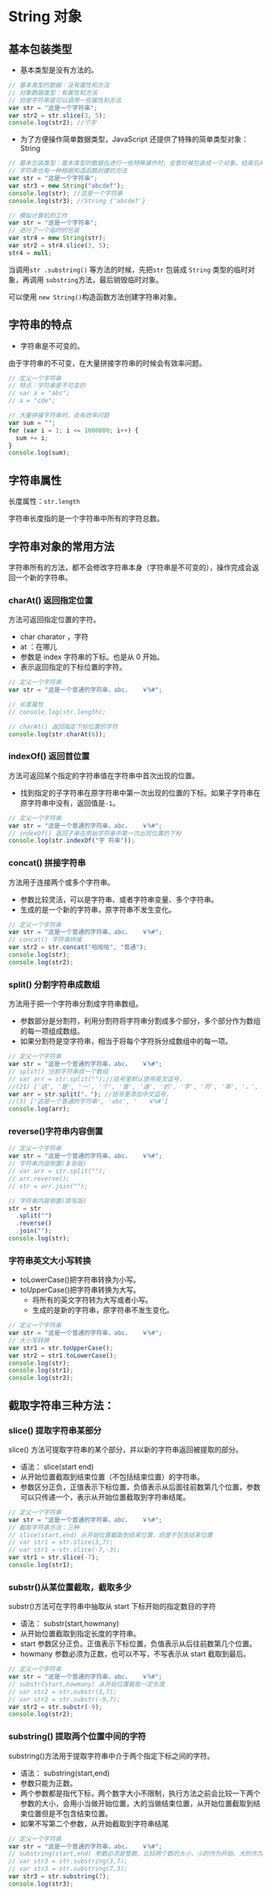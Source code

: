 # String 对象

## 基本包装类型

- 基本类型是没有方法的。

```js
// 基本类型的数据：没有属性和方法
// 对象数据类型：有属性和方法
// 但是字符串是可以调用一些属性和方法
var str = "这是一个字符串";
var str2 = str.slice(3, 5);
console.log(str2); //个字
```

- 为了方便操作简单数据类型，JavaScript 还提供了特殊的简单类型对象： String

```js
// 基本包装类型：基本类型的数据在进行一些特殊操作时，会暂时被包装成一个对象，结束后再被销毁
// 字符串也有一种根据构造函数创建的方法
var str = "这是一个字符串";
var str3 = new String("abcdef");
console.log(str); //这是一个字符串
console.log(str3); //String {'abcdef'}
```

```js
// 模拟计算机的工作
var str = "这是一个字符串";
// 进行了一个临时的包装
var str4 = new String(str);
var str2 = str4.slice(3, 5);
str4 = null;
```

当调用`str .substring()` 等方法的时候，先把`str` 包装成 `String` 类型的临时对象，再调用 `substring`方法，最后销毁临时对象。

可以使用 `new String()`构造函数方法创建字符串对象。

## 字符串的特点

- 字符串是不可变的。

由于字符串的不可变，在大量拼接字符串的时候会有效率问题。

```js
// 定义一个字符串
// 特点：字符串是不可变的
// var a = "abc";
// a = "cde";

// 大量拼接字符串时，会有效率问题
var sum = "";
for (var i = 1; i <= 1000000; i++) {
  sum += i;
}
console.log(sum);
```

## 字符串属性

长度属性：`str.length`

字符串长度指的是一个字符串中所有的字符总数。
## 字符串对象的常用方法

字符串所有的方法，都不会修改字符串本身（字符串是不可变的），操作完成会返回一个新的字符串。

### charAt() 返回指定位置

方法可返回指定位置的字符。

- char charator ，字符
- at ：在哪儿
- 参数是 index 字符串的下标。也是从 0 开始。
- 表示返回指定的下标位置的字符。

```js
// 定义一个字符串
var str = "这是一个普通的字符串，abc，   ￥%#";

// 长度属性
// console.log(str.length);

// charAt() 返回指定下标位置的字符
console.log(str.charAt(6));
```

### indexOf() 返回首位置

方法可返回某个指定的字符串值在字符串中首次出现的位置。

- 找到指定的子字符串在原字符串中第一次出现的位置的下标。如果子字符串在原字符串中没有，返回值是`-1`。

```js
// 定义一个字符串
var str = "这是一个普通的字符串，abc，   ￥%#";
// indexOf() 返回子串在原始字符串中第一次出现位置的下标
console.log(str.indexOf("字 符串"));
```

### concat() 拼接字符串

方法用于连接两个或多个字符串。

- 参数比较灵活，可以是字符串、或者字符串变量、多个字符串。
- 生成的是一个新的字符串，原字符串不发生变化。

```js
// 定义一个字符串
var str = "这是一个普通的字符串，abc，   ￥%#";
// concat() 字符串拼接
var str2 = str.concat("哈哈哈", "普通");
console.log(str);
console.log(str2);
```

### split() 分割字符串成数组

方法用于把一个字符串分割成字符串数组。

- 参数部分是分割符，利用分割符将字符串分割成多个部分，多个部分作为数组的每一项组成数组。
- 如果分割符是空字符串，相当于将每个字符拆分成数组中的每一项。

```js
// 定义一个字符串
var str = "这是一个普通的字符串，abc，   ￥%#";
// split() 分割字符串成一个数组
// var arr = str.split("");//括号里默认使用英文逗号，
//(21) ['这', '是', '一', '个', '普', '通', '的', '字', '符', '串', '，', 'a', 'b', 'c', '，', ' ', ' ', ' ', '￥', '%', '#']
var arr = str.split("，"); //括号里添加中文逗号，
//(3) ['这是一个普通的字符串', 'abc', '   ￥%#']
console.log(arr);
```

### reverse()字符串内容倒置

```js
// 定义一个字符串
var str = "这是一个普通的字符串，abc，   ￥%#";
// 字符串内容倒置(复杂版)
// var arr = str.split("");
// arr.reverse();
// str = arr.join("");

// 字符串内容倒置(简写版)
str = str
  .split("")
  .reverse()
  .join("");
console.log(str);
```

### 字符串英文大小写转换

- toLowerCase()把字符串转换为小写。
- toUpperCase()把字符串转换为大写。
  - 将所有的英文字符转为大写或者小写。
  - 生成的是新的字符串，原字符串不发生变化。

```js
// 定义一个字符串
var str = "这是一个普通的字符串，abc，   ￥%#";
// 大小写转换
var str1 = str.toUpperCase();
var str2 = str1.toLowerCase();
console.log(str);
console.log(str1);
console.log(str2);
```

## 截取字符串三种方法：

### slice() 提取字符串某部分

slice() 方法可提取字符串的某个部分，并以新的字符串返回被提取的部分。

- 语法： slice(start end)
- 从开始位置截取到结束位置（不包括结束位置）的字符串。
- 参数区分正负，正值表示下标位置，负值表示从后面往前数第几个位置，参数可以只传递一个，表示从开始位置截取到字符串结尾。

```js
// 定义一个字符串
var str = "这是一个普通的字符串，abc，   ￥%#";
// 截取字符串方法：三种
// slice(start,end) 从开始位置截取到结束位置，但是不包含结束位置
// var str1 = str.slice(3,7);
// var str1 = str.slice(-7,-3);
var str1 = str.slice(-7);
console.log(str1);
```

### substr()从某位置截取，截取多少

substr()方法可在字符串中抽取从 start 下标开始的指定数目的字符

- 语法： substr(start,howmany)
- 从开始位置截取到指定长度的字符串。
- start 参数区分正负。正值表示下标位置，负值表示从后往前数第几个位置。
- howmany 参数必须为正数，也可以不写，不写表示从 start 截取到最后。

```js
// 定义一个字符串
var str = "这是一个普通的字符串，abc，   ￥%#";
// substr(start,howmany) 从开始位置截取一定长度
// var str2 = str.substr(3,7);
// var str2 = str.substr(-9,7);
var str2 = str.substr(-9);
console.log(str2);
```

### substring() 提取两个位置中间的字符

substring()方法用于提取字符串中介于两个指定下标之间的字符。

- 语法： substring(start,end)
- 参数只能为正数。
- 两个参数都是指代下标，两个数字大小不限制，执行方法之前会比较一下两个参数的大小，会用小当做开始位置，大的当做结束位置，从开始位置截取到结束位置但是不包含结束位置。
- 如果不写第二个参数，从开始截取到字符串结尾

```js
// 定义一个字符串
var str = "这是一个普通的字符串，abc，   ￥%#";
// substring(start,end) 参数必须是整数，比较两个数的大小，小的作为开始，大的作为结束
// var str3 = str.substring(3,7);
// var str3 = str.substring(7,3);
var str3 = str.substring(7);
console.log(str3);
```
